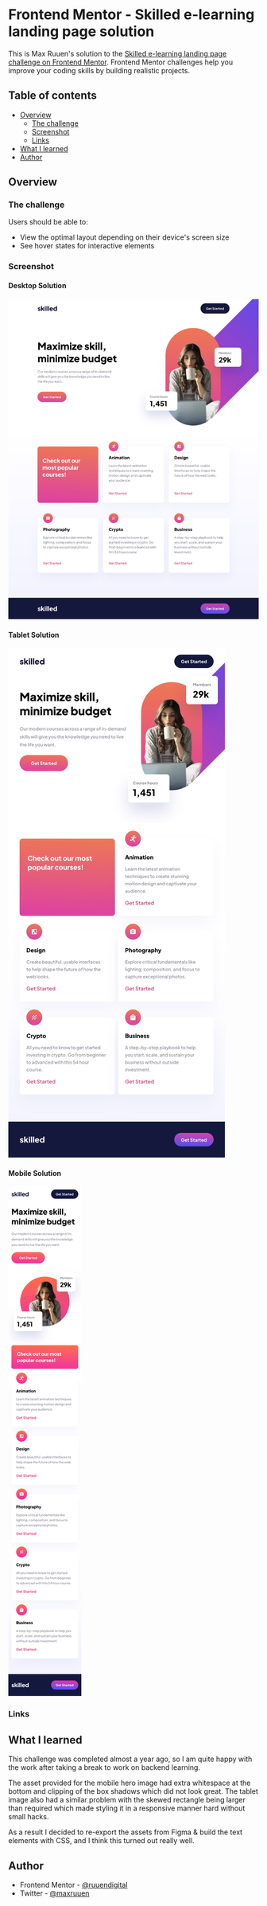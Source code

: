 # Frontend Mentor - Skilled e-learning landing page solution

This is Max Ruuen's solution to the [Skilled e-learning landing page challenge on Frontend Mentor](https://www.frontendmentor.io/challenges/skilled-elearning-landing-page-S1ObDrZ8q). Frontend Mentor challenges help you improve your coding skills by building realistic projects.

## Table of contents

- [Overview](#overview)
  - [The challenge](#the-challenge)
  - [Screenshot](#screenshot)
  - [Links](#links)
- [What I learned](#what-i-learned)
- [Author](#author)

## Overview

### The challenge

Users should be able to:

- View the optimal layout depending on their device's screen size
- See hover states for interactive elements

### Screenshot

#### Desktop Solution

![](./desktop.jpg)

#### Tablet Solution

![](./tablet.jpg)

#### Mobile Solution

![](./mobile.jpg)

### Links

<!-- - Solution URL: [Add solution URL here](https://your-solution-url.com)
- Live Site URL: [Add live site URL here](https://your-live-site-url.com) -->

## What I learned

This challenge was completed almost a year ago, so I am quite happy with the work after taking a break to work on backend learning.

The asset provided for the mobile hero image had extra whitespace at the bottom and clipping of the box shadows which did not look great. The tablet image also had a similar problem with the skewed rectangle being larger than required which made styling it in a responsive manner hard without small hacks.

As a result I decided to re-export the assets from Figma & build the text elements with CSS, and I think this turned out really well.

## Author

- Frontend Mentor - [@ruuendigital](https://www.frontendmentor.io/profile/ruuendigital)
- Twitter - [@maxruuen](https://www.twitter.com/maxruuen)
